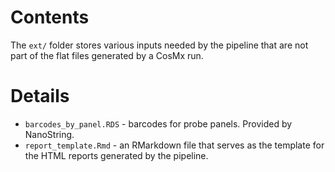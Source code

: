 # Contents
The `ext/` folder stores various inputs needed by the pipeline that are not part of the flat files generated by a CosMx run. 

# Details
* `barcodes_by_panel.RDS` - barcodes for probe panels. Provided by NanoString.
* `report_template.Rmd` - an RMarkdown file that serves as the template for the HTML reports generated by the pipeline. 
